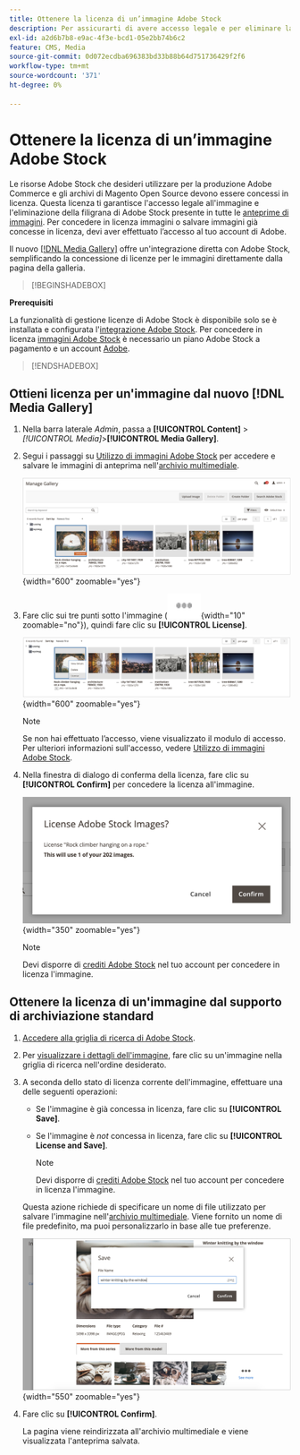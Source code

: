 ```yaml
---
title: Ottenere la licenza di un’immagine Adobe Stock
description: Per assicurarti di avere accesso legale e per eliminare la filigrana di Adobe Stock, acquisisci licenza per le immagini Adobe Stock.
exl-id: a2d6b7b8-e9ac-4f3e-bcd1-05e2bb74b6c2
feature: CMS, Media
source-git-commit: 0d072ecdba696383bd33b88b64d751736429f2f6
workflow-type: tm+mt
source-wordcount: '371'
ht-degree: 0%

---
```


# Ottenere la licenza di un’immagine Adobe Stock

Le risorse Adobe Stock che desideri utilizzare per la produzione Adobe Commerce e gli archivi di Magento Open Source devono essere concessi in licenza. Questa licenza ti garantisce l&#39;accesso legale all&#39;immagine e l&#39;eliminazione della filigrana di Adobe Stock presente in tutte le [anteprime di immagini](./adobe-stock-save-preview.md). Per concedere in licenza immagini o salvare immagini già concesse in licenza, devi aver effettuato l’accesso al tuo account di Adobe.

Il nuovo [[!DNL Media Gallery]](media-gallery.md) offre un&#39;integrazione diretta con Adobe Stock, semplificando la concessione di licenze per le immagini direttamente dalla pagina della galleria.

>[!BEGINSHADEBOX]

**Prerequisiti**

La funzionalità di gestione licenze di Adobe Stock è disponibile solo se è installata e configurata l&#39;[integrazione Adobe Stock](./adobe-stock.md). Per concedere in licenza [immagini Adobe Stock][adobe-stock] è necessario un piano Adobe Stock a pagamento e un account [Adobe][adobe-signin].

>[!ENDSHADEBOX]

## Ottieni licenza per un&#39;immagine dal nuovo [!DNL Media Gallery]

1. Nella barra laterale _Admin_, passa a **[!UICONTROL Content]** > _[!UICONTROL Media]_>**[!UICONTROL Media Gallery]**.

1. Segui i passaggi su [Utilizzo di immagini Adobe Stock](./adobe-stock-manage.md) per accedere e salvare le immagini di anteprima nell&#39;[archivio multimediale](./media-storage.md).

   ![Immagine di anteprima salvata](./assets/adobe-stock-gallery-unlicensed.png){width="600" zoomable="yes"}

1. Fare clic sui tre punti sotto l&#39;immagine (![icona menu risorse](./assets/media-gallery-asset-menu-icon.png){width="10" zoomable="no"}), quindi fare clic su **[!UICONTROL License]**.

   ![Azioni immagine Adobe Stock](./assets/adobe-stock-gallery-image-actions.png){width="600" zoomable="yes"}

   >[!NOTE]
   >
   >Se non hai effettuato l’accesso, viene visualizzato il modulo di accesso. Per ulteriori informazioni sull&#39;accesso, vedere [Utilizzo di immagini Adobe Stock](./adobe-stock-manage.md).

1. Nella finestra di dialogo di conferma della licenza, fare clic su **[!UICONTROL Confirm]** per concedere la licenza all&#39;immagine.

   ![Conferma licenza](./assets/adobe-stock-gallery-license-confirm.png){width="350" zoomable="yes"}

   >[!NOTE]
   >
   >Devi disporre di [crediti Adobe Stock][stock-credits] nel tuo account per concedere in licenza l&#39;immagine.

## Ottenere la licenza di un&#39;immagine dal supporto di archiviazione standard

1. [Accedere alla griglia di ricerca di Adobe Stock][access-search].

1. Per [visualizzare i dettagli dell&#39;immagine][view-details], fare clic su un&#39;immagine nella griglia di ricerca nell&#39;ordine desiderato.

1. A seconda dello stato di licenza corrente dell&#39;immagine, effettuare una delle seguenti operazioni:

   - Se l&#39;immagine è già concessa in licenza, fare clic su **[!UICONTROL Save]**.

   - Se l&#39;immagine è _not_ concessa in licenza, fare clic su **[!UICONTROL License and Save]**.

     >[!NOTE]
     >
     >Devi disporre di [crediti Adobe Stock][stock-credits] nel tuo account per concedere in licenza l&#39;immagine.

   Questa azione richiede di specificare un nome di file utilizzato per salvare l&#39;immagine nell&#39;[archivio multimediale](./media-storage.md). Viene fornito un nome di file predefinito, ma puoi personalizzarlo in base alle tue preferenze.

   ![Salva immagine con licenza Adobe Stock](./assets/adobe-stock-save-licensed.png){width="550" zoomable="yes"}

1. Fare clic su **[!UICONTROL Confirm]**.

   La pagina viene reindirizzata all&#39;archivio multimediale e viene visualizzata l&#39;anteprima salvata.

[access-search]: adobe-stock-manage.md#access-the-adobe-stock-search-grid
[view-details]: adobe-stock-manage.md#view-image-details
[stock-credits]: https://helpx.adobe.com/stock/help/credit-packs.html
[adobe-stock]: https://stock.adobe.com
[adobe-signin]: https://helpx.adobe.com/manage-account/using/access-adobe-id-account.html
